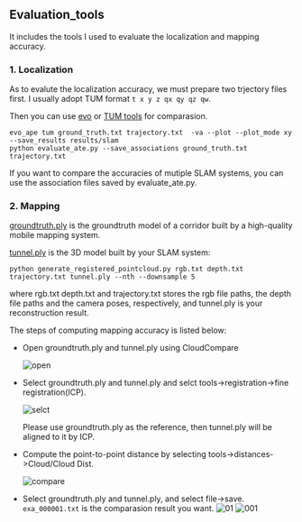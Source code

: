 ## Evaluation_tools

It includes the tools I used to evaluate the localization and mapping accuracy.

### 1. Localization

As to evalute the localization accuracy, we must prepare two trjectory files first. I usually adopt TUM format `t x y z qx qy qz qw`.

Then you can use [evo](https://github.com/MichaelGrupp/evo) or [TUM tools](https://vision.in.tum.de/data/datasets/rgbd-dataset/tools#evaluation) for comparasion.
```
evo_ape tum ground_truth.txt trajectory.txt  -va --plot --plot_mode xy --save_results results/slam
python evaluate_ate.py --save_associations ground_truth.txt trajectory.txt 
```
If you want to compare the accuracies of mutiple SLAM systems, you can use the association files saved by evaluate_ate.py.

### 2. Mapping

[groundtruth.ply](https://drive.google.com/file/d/15dDPVI8OuOI7BbBYdWX8hMvWcr0gX1Ls/view?usp=sharing) is the groundtruth model of a corridor built by a high-quality mobile mapping system. 

[tunnel.ply](https://drive.google.com/file/d/14PyJte9iM7PzARfpxeJgWwwecyZUaFOB/view?usp=sharing) is the 3D model built by your SLAM system:
```
python generate_registered_pointcloud.py rgb.txt depth.txt trajectory.txt tunnel.ply --nth --downsample 5
```
where rgb.txt depth.txt and trajectory.txt stores the rgb file paths, the depth file paths and the camera poses, respectively, and tunnel.ply is your reconstruction result.

The steps of computing mapping accuracy is listed below:
* Open groundtruth.ply and tunnel.ply using CloudCompare

  ![open](https://github.com/zouyajing/PhD_document_for_navlab/blob/main/imgs/open.png)

* Select groundtruth.ply and tunnel.ply and selct tools->registration->fine registration(ICP). 
  
  ![selct](https://github.com/zouyajing/PhD_document_for_navlab/blob/main/imgs/ICP.png)

  Please use groundtruth.ply as the reference, then tunnel.ply will be aligned to it by ICP.

* Compute the point-to-point distance by selecting tools->distances->Cloud/Cloud Dist.

  ![compare](https://github.com/zouyajing/PhD_document_for_navlab/blob/main/imgs/compare.png)
  
* Select groundtruth.ply and tunnel.ply, and select file->save. `exa_000001.txt` is the comparasion result you want.
  ![01](https://github.com/zouyajing/PhD_document_for_navlab/blob/main/imgs/ex_0001.png)
  ![001](https://github.com/zouyajing/PhD_document_for_navlab/blob/main/imgs/ex_00001.png)


